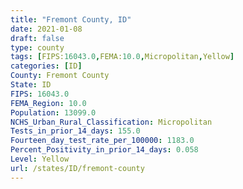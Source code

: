 ```yaml
---
title: "Fremont County, ID"
date: 2021-01-08
draft: false
type: county
tags: [FIPS:16043.0,FEMA:10.0,Micropolitan,Yellow]
categories: [ID]
County: Fremont County
State: ID
FIPS: 16043.0
FEMA_Region: 10.0
Population: 13099.0
NCHS_Urban_Rural_Classification: Micropolitan
Tests_in_prior_14_days: 155.0
Fourteen_day_test_rate_per_100000: 1183.0
Percent_Positivity_in_prior_14_days: 0.058
Level: Yellow
url: /states/ID/fremont-county
---
```



